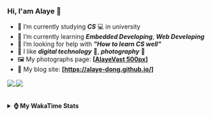 ### Hi, **I'am Alaye** 👋

- 📖 I’m currently studying ***CS*** 💻 in university
- 🌱 I’m currently learning ***Embedded Developing***, ***Web Developing***
- 🤔 I’m looking for help with ***"How to learn CS well"***
- 🤩 I like ***digital technology*** 📱, ***photography*** 📸
- 🖼️ My photographs page: **[[AlayeVast 500px](https://500px.com.cn/AlayeVast)]**
- 📰 My blog site: **[https://alaye-dong.github.io/]**

<!--
[![Alaye's GitHub stats](https://github-readme-stats.vercel.app/api?username=Alaye-Dong&custom_title=Alaye%20Dong`s%20GitHub%20stats&show_icons=true&rank_icon=percentile&theme=transparent&include_all_commits=true&count_private=true)](https://github.com/anuraghazra/github-readme-stats) 
[![Top Langs](https://github-readme-stats.vercel.app/api/top-langs/?username=Alaye-Dong\&layout=compact&theme=transparent)](https://github.com/anuraghazra/github-readme-stats)
-->
<a href="https://github.com/anuraghazra/github-readme-stats">
  <img height=200 align="center" src="https://github-readme-stats.vercel.app/api?username=Alaye-Dong&custom_title=Alaye%20Dong`s%20GitHub%20stats&show_icons=true&rank_icon=percentile&theme=transparent&include_all_commits=true&count_private=true" />
</a>
<a href="https://github.com/anuraghazra/convoychat">
  <img height=200 align="center" src="https://github-readme-stats.vercel.app/api/top-langs/?username=Alaye-Dong&layout=compact&theme=transparent&include_all_commits=true&count_private=true&langs_count=8&card_width=300" />
</a>

<br />
<br />

<div style="display:none"> 
  <img src="https://visitor-badge.laobi.icu/badge?page_id=Alaye-Dong.Alaye-Dong"/>
</div>
<br />

<details>	
  <summary><b> ⌚ My WakaTime Stats </b></summary>

<br />

<!--START_SECTION:waka-->
![Code Time](http://img.shields.io/badge/Code%20Time-149%20hrs%2040%20mins-blue)

![Profile Views](http://img.shields.io/badge/Profile%20Views-0-blue)

![Lines of code](https://img.shields.io/badge/From%20Hello%20World%20I%27ve%20Written-770.8%20thousand%20lines%20of%20code-blue)

**🐱 My GitHub Data** 

> 📦 42.3 kB Used in GitHub's Storage 
 > 
> 🚫 Not Opted to Hire
 > 
> 📜 11 Public Repositories 
 > 
> 🔑 4 Private Repositories 
 > 
**I'm a Night 🦉** 

```text
🌞 Morning                47 commits          █░░░░░░░░░░░░░░░░░░░░░░░░   05.16 % 
🌆 Daytime                329 commits         █████████░░░░░░░░░░░░░░░░   36.15 % 
🌃 Evening                340 commits         █████████░░░░░░░░░░░░░░░░   37.36 % 
🌙 Night                  194 commits         █████░░░░░░░░░░░░░░░░░░░░   21.32 % 
```
📅 **I'm Most Productive on Sunday** 

```text
Monday                   131 commits         ████░░░░░░░░░░░░░░░░░░░░░   14.40 % 
Tuesday                  111 commits         ███░░░░░░░░░░░░░░░░░░░░░░   12.20 % 
Wednesday                100 commits         ███░░░░░░░░░░░░░░░░░░░░░░   10.99 % 
Thursday                 120 commits         ███░░░░░░░░░░░░░░░░░░░░░░   13.19 % 
Friday                   113 commits         ███░░░░░░░░░░░░░░░░░░░░░░   12.42 % 
Saturday                 123 commits         ███░░░░░░░░░░░░░░░░░░░░░░   13.52 % 
Sunday                   212 commits         ██████░░░░░░░░░░░░░░░░░░░   23.30 % 
```


📊 **This Week I Spent My Time On** 

```text
💬 Programming Languages: 
Vue.js                   8 hrs 36 mins       █████████████████░░░░░░░░   66.64 % 
Python                   1 hr 37 mins        ███░░░░░░░░░░░░░░░░░░░░░░   12.57 % 
HTML                     1 hr 10 mins        ██░░░░░░░░░░░░░░░░░░░░░░░   09.07 % 
TypeScript               1 hr 1 min          ██░░░░░░░░░░░░░░░░░░░░░░░   07.88 % 
TSConfig                 18 mins             █░░░░░░░░░░░░░░░░░░░░░░░░   02.37 % 

🔥 Editors: 
VS Code                  11 hrs 22 mins      ██████████████████████░░░   88.14 % 
PyCharm                  1 hr 31 mins        ███░░░░░░░░░░░░░░░░░░░░░░   11.86 % 

🐱‍💻 Projects: 
vue3_admin_template      4 hrs 57 mins       ██████████░░░░░░░░░░░░░░░   38.42 % 
unibest-demo             4 hrs 42 mins       █████████░░░░░░░░░░░░░░░░   36.50 % 
djangoProject            1 hr 31 mins        ███░░░░░░░░░░░░░░░░░░░░░░   11.86 % 
FrontEnd_Class           1 hr 10 mins        ██░░░░░░░░░░░░░░░░░░░░░░░   09.07 % 
vue3_admin_template-bj1-m17 mins             █░░░░░░░░░░░░░░░░░░░░░░░░   02.20 % 
```

**I Mostly Code in C** 

```text
C                        7 repos             ███████████░░░░░░░░░░░░░░   43.75 % 
TypeScript               3 repos             █████░░░░░░░░░░░░░░░░░░░░   18.75 % 
C++                      2 repos             ███░░░░░░░░░░░░░░░░░░░░░░   12.50 % 
SCSS                     1 repo              ██░░░░░░░░░░░░░░░░░░░░░░░   06.25 % 
Python                   1 repo              ██░░░░░░░░░░░░░░░░░░░░░░░   06.25 % 
```



**Timeline**

![Lines of Code chart](https://raw.githubusercontent.com/Alaye-Dong/Alaye-Dong/main/assets/bar_graph.png)


 Last Updated on 30/10/2024 18:45:57 UTC
<!--END_SECTION:waka-->

</details>
